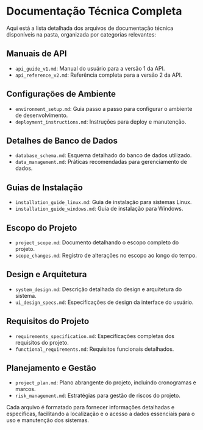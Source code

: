 # Documentação Técnica Completa

Aqui está a lista detalhada dos arquivos de documentação técnica disponíveis na pasta, organizada por categorias relevantes:

## Manuais de API
- `api_guide_v1.md`: Manual do usuário para a versão 1 da API.
- `api_reference_v2.md`: Referência completa para a versão 2 da API.

## Configurações de Ambiente
- `environment_setup.md`: Guia passo a passo para configurar o ambiente de desenvolvimento.
- `deployment_instructions.md`: Instruções para deploy e manutenção.

## Detalhes de Banco de Dados
- `database_schema.md`: Esquema detalhado do banco de dados utilizado.
- `data_management.md`: Práticas recomendadas para gerenciamento de dados.

## Guias de Instalação
- `installation_guide_linux.md`: Guia de instalação para sistemas Linux.
- `installation_guide_windows.md`: Guia de instalação para Windows.

## Escopo do Projeto
- `project_scope.md`: Documento detalhando o escopo completo do projeto.
- `scope_changes.md`: Registro de alterações no escopo ao longo do tempo.

## Design e Arquitetura
- `system_design.md`: Descrição detalhada do design e arquitetura do sistema.
- `ui_design_specs.md`: Especificações de design da interface do usuário.

## Requisitos do Projeto
- `requirements_specification.md`: Especificações completas dos requisitos do projeto.
- `functional_requirements.md`: Requisitos funcionais detalhados.

## Planejamento e Gestão
- `project_plan.md`: Plano abrangente do projeto, incluindo cronogramas e marcos.
- `risk_management.md`: Estratégias para gestão de riscos do projeto.

Cada arquivo é formatado para fornecer informações detalhadas e específicas, facilitando a localização e o acesso a dados essenciais para o uso e manutenção dos sistemas.
